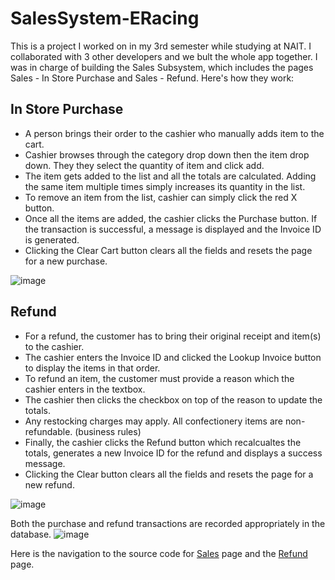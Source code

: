 # SalesSystem-ERacing

This is a project I worked on in my 3rd semester while studying at NAIT. I collaborated with 3 other developers and we bult the whole app together. 
I was in charge of building the Sales Subsystem, which includes the pages Sales - In Store Purchase and Sales - Refund. Here's how they work:

## In Store Purchase
- A person brings their order to the cashier who manually adds item to the cart.
- Cashier browses through the category drop down then the item drop down. They they select the quantity of item and click add.
- The item gets added to the list and all the totals are calculated. Adding the same item multiple times simply increases its quantity in the list.
- To remove an item from the list, cashier can simply click the red X button.
- Once all the items are added, the cashier clicks the Purchase button. If the transaction is successful, a message is displayed and the Invoice ID is generated.
- Clicking the Clear Cart button clears all the fields and resets the page for a new purchase.

![image](https://user-images.githubusercontent.com/60160747/119239728-c6394180-baff-11eb-9e92-4537428b6cab.png)

## Refund
- For a refund, the customer has to bring their original receipt and item(s) to the cashier.
- The cashier enters the Invoice ID and clicked the Lookup Invoice button to display the items in that order.
- To refund an item, the customer must provide a reason which the cashier enters in the textbox.
- The cashier then clicks the checkbox on top of the reason to update the totals.
- Any restocking charges may apply. All confectionery items are non-refundable. (business rules)
- Finally, the cashier clicks the Refund button which recalcualtes the totals, generates a new Invoice ID for the refund and displays a success message.
- Clicking the Clear button clears all the fields and resets the page for a new refund.

![image](https://user-images.githubusercontent.com/60160747/119240032-11ecea80-bb02-11eb-9326-43a4f381dbae.png)

Both the purchase and refund transactions are recorded appropriately in the database.
![image](https://user-images.githubusercontent.com/60160747/119240265-575de780-bb03-11eb-9a57-251e19b492a3.png)


Here is the navigation to the source code for [Sales](https://github.com/Himank-Kadian/SalesSystem-ERacing/blob/master/ERacingWebApp/ERacingWebApp/Pages/sales.aspx.cs) page and the [Refund](https://github.com/Himank-Kadian/SalesSystem-ERacing/blob/master/ERacingWebApp/ERacingWebApp/Pages/sales_refund.aspx.cs) page.

